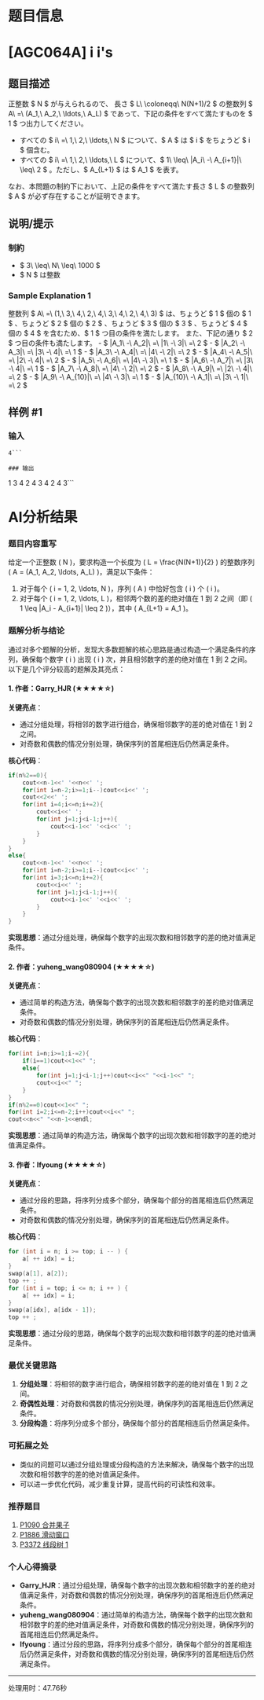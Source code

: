 # 题目信息

# [AGC064A] i i's

## 题目描述

[problemUrl]: https://atcoder.jp/contests/agc064/tasks/agc064_a

正整数 $ N $ が与えられるので、 長さ $ L\ \coloneqq\ N(N+1)/2 $ の整数列 $ A\ =\ (A_1,\ A_2,\ \ldots,\ A_L) $ であって、下記の条件をすべて満たすものを $ 1 $ つ出力してください。

- すべての $ i\ =\ 1,\ 2,\ \ldots,\ N $ について、$ A $ は $ i $ をちょうど $ i $ 個含む。
- すべての $ i\ =\ 1,\ 2,\ \ldots,\ L $ について、$ 1\ \leq\ |A_i\ -\ A_{i+1}|\ \leq\ 2 $ 。ただし、$ A_{L+1} $ は $ A_1 $ を表す。
 
なお、本問題の制約下において、上記の条件をすべて満たす長さ $ L $ の整数列 $ A $ が必ず存在することが証明できます。

## 说明/提示

### 制約

- $ 3\ \leq\ N\ \leq\ 1000 $
- $ N $ は整数
 
### Sample Explanation 1

整数列 $ A\ =\ (1,\ 3,\ 4,\ 2,\ 4,\ 3,\ 4,\ 2,\ 4,\ 3) $ は、ちょうど $ 1 $ 個の $ 1 $ 、ちょうど $ 2 $ 個の $ 2 $ 、ちょうど $ 3 $ 個の $ 3 $ 、ちょうど $ 4 $ 個の $ 4 $ を含むため、$ 1 $ つ目の条件を満たします。 また、下記の通り $ 2 $ つ目の条件も満たします。 - $ |A_1\ -\ A_2|\ =\ |1\ -\ 3|\ =\ 2 $ - $ |A_2\ -\ A_3|\ =\ |3\ -\ 4|\ =\ 1 $ - $ |A_3\ -\ A_4|\ =\ |4\ -\ 2|\ =\ 2 $ - $ |A_4\ -\ A_5|\ =\ |2\ -\ 4|\ =\ 2 $ - $ |A_5\ -\ A_6|\ =\ |4\ -\ 3|\ =\ 1 $ - $ |A_6\ -\ A_7|\ =\ |3\ -\ 4|\ =\ 1 $ - $ |A_7\ -\ A_8|\ =\ |4\ -\ 2|\ =\ 2 $ - $ |A_8\ -\ A_9|\ =\ |2\ -\ 4|\ =\ 2 $ - $ |A_9\ -\ A_{10}|\ =\ |4\ -\ 3|\ =\ 1 $ - $ |A_{10}\ -\ A_1|\ =\ |3\ -\ 1|\ =\ 2 $

## 样例 #1

### 输入

```
4```

### 输出

```
1 3 4 2 4 3 4 2 4 3```

# AI分析结果

### 题目内容重写
给定一个正整数 \( N \)，要求构造一个长度为 \( L = \frac{N(N+1)}{2} \) 的整数序列 \( A = (A_1, A_2, \ldots, A_L) \)，满足以下条件：
1. 对于每个 \( i = 1, 2, \ldots, N \)，序列 \( A \) 中恰好包含 \( i \) 个 \( i \)。
2. 对于每个 \( i = 1, 2, \ldots, L \)，相邻两个数的差的绝对值在 1 到 2 之间（即 \( 1 \leq |A_i - A_{i+1}| \leq 2 \)），其中 \( A_{L+1} = A_1 \)。

### 题解分析与结论
通过对多个题解的分析，发现大多数题解的核心思路是通过构造一个满足条件的序列，确保每个数字 \( i \) 出现 \( i \) 次，并且相邻数字的差的绝对值在 1 到 2 之间。以下是几个评分较高的题解及其亮点：

#### 1. 作者：Garry_HJR (★★★★☆)
**关键亮点**：
- 通过分组处理，将相邻的数字进行组合，确保相邻数字的差的绝对值在 1 到 2 之间。
- 对奇数和偶数的情况分别处理，确保序列的首尾相连后仍然满足条件。

**核心代码**：
```cpp
if(n%2==0){
    cout<<n-1<<' '<<n<<' ';
    for(int i=n-2;i>=1;i--)cout<<i<<' ';
    cout<<2<<' ';
    for(int i=4;i<=n;i+=2){
        cout<<i<<' ';
        for(int j=1;j<i-1;j++){
            cout<<i-1<<' '<<i<<' ';
        }
    }
}
else{
    cout<<n-1<<' '<<n<<' ';
    for(int i=n-2;i>=1;i--)cout<<i<<' ';
    for(int i=3;i<=n;i+=2){
        cout<<i<<' ';
        for(int j=1;j<i-1;j++){
            cout<<i-1<<' '<<i<<' ';
        }
    }
}
```
**实现思想**：通过分组处理，确保每个数字的出现次数和相邻数字的差的绝对值满足条件。

#### 2. 作者：yuheng_wang080904 (★★★★☆)
**关键亮点**：
- 通过简单的构造方法，确保每个数字的出现次数和相邻数字的差的绝对值满足条件。
- 对奇数和偶数的情况分别处理，确保序列的首尾相连后仍然满足条件。

**核心代码**：
```cpp
for(int i=n;i>=1;i-=2){
    if(i==1)cout<<1<<" ";
    else{
        for(int j=1;j<i-1;j++)cout<<i<<" "<<i-1<<" ";
        cout<<i<<" ";			
    }
}
if(n%2==0)cout<<1<<" ";
for(int i=2;i<=n-2;i++)cout<<i<<" ";
cout<<n<<" "<<n-1<<endl;
```
**实现思想**：通过简单的构造方法，确保每个数字的出现次数和相邻数字的差的绝对值满足条件。

#### 3. 作者：Ifyoung (★★★★☆)
**关键亮点**：
- 通过分段的思路，将序列分成多个部分，确保每个部分的首尾相连后仍然满足条件。
- 对奇数和偶数的情况分别处理，确保序列的首尾相连后仍然满足条件。

**核心代码**：
```cpp
for (int i = n; i >= top; i -- ) {
    a[ ++ idx] = i;
}
swap(a[1], a[2]);
top ++ ;
for (int i = top; i <= n; i ++ ) {
    a[ ++ idx] = i;
}
swap(a[idx], a[idx - 1]);
top ++ ;
```
**实现思想**：通过分段的思路，确保每个数字的出现次数和相邻数字的差的绝对值满足条件。

### 最优关键思路
1. **分组处理**：将相邻的数字进行组合，确保相邻数字的差的绝对值在 1 到 2 之间。
2. **奇偶性处理**：对奇数和偶数的情况分别处理，确保序列的首尾相连后仍然满足条件。
3. **分段构造**：将序列分成多个部分，确保每个部分的首尾相连后仍然满足条件。

### 可拓展之处
- 类似的问题可以通过分组处理或分段构造的方法来解决，确保每个数字的出现次数和相邻数字的差的绝对值满足条件。
- 可以进一步优化代码，减少重复计算，提高代码的可读性和效率。

### 推荐题目
1. [P1090 合并果子](https://www.luogu.com.cn/problem/P1090)
2. [P1886 滑动窗口](https://www.luogu.com.cn/problem/P1886)
3. [P3372 线段树 1](https://www.luogu.com.cn/problem/P3372)

### 个人心得摘录
- **Garry_HJR**：通过分组处理，确保每个数字的出现次数和相邻数字的差的绝对值满足条件，对奇数和偶数的情况分别处理，确保序列的首尾相连后仍然满足条件。
- **yuheng_wang080904**：通过简单的构造方法，确保每个数字的出现次数和相邻数字的差的绝对值满足条件，对奇数和偶数的情况分别处理，确保序列的首尾相连后仍然满足条件。
- **Ifyoung**：通过分段的思路，将序列分成多个部分，确保每个部分的首尾相连后仍然满足条件，对奇数和偶数的情况分别处理，确保序列的首尾相连后仍然满足条件。

---
处理用时：47.76秒